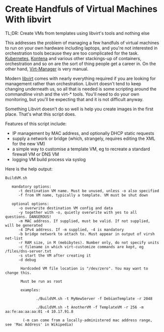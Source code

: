 # Create Handfuls of Virtual Machines With libvirt

TL;DR: Create VMs from templates using libvirt's tools and nothing else

This addresses the problem of managing a few handfuls of virtual machines to
run on your own hardware including laptops, and you're not interested in
orchestration tools because they are too complicated for the task.
[Kubernetes](https://kubernetes.io), [Kontena](https://www.kontena.io/) and
various other stackings-up of containers, orchestration and so on are the sort
of thing people get a career in. On the other hand,
[Virt-Manager](https://virt-manager.org/) is very manual.

Modern [libvirt](https://gitlab.com/libvirt) comes with nearly everything
required if you are looking for management rather than orchestration. Libvirt
doesn't tend to keep changing underneath us, so all that is needed is some
scripting around the commandline virsh and the virt-* tools. You'll need to do your own
monitoring, but you'll be expecting that and it is not difficult anyway.

Something Libvirt doesn't do so well is help you create images in the first
place. That's what this script does.

Features of this script include:

* IP management by MAC address, and optionally DHCP static requests
* supply a network or bridge (which, strangely, requires editing the XML for the new VM)
* a simple way to customise a template VM, eg to recreate a standard firewall VM or DNS VM
* logging VM build process via syslog

Here is the help output:

````
BuildVM.sh

   mandatory options:
      -t destination VM name. Must be unused, unless -o also specified
      -f from VM name, typically a template. VM must be shut down
 
   optional options:
      -o overwrite destination VM config and data
      -y together with -o, quietly overwrite with yes to all questions. DANGEROUS!
      -m MAC address. If supplied, must be valid. If not supplied, will be generated
      -4 IPv4 address. If -m supplied, -4 is mandatory
      -b bridge network to attach to. Must appear in output of virsh net-list
      -r RAM size, in M (mebibytes). Number only, do not specify units
      -c filename in which virt-customize commands are kept, eg /files/dns-server.txt
      -s start the VM after creating it
      -d debug
 
       Hardcoded VM file location is "/dev/zero". You may want to change this.
 
       Must be run as root
 
       examples: 
 
              ./BuildVM.sh -t MyNewServer -f DebianTemplate -r 2048
 
              ./BuildVM.sh -t AnotherVM -f TemplateVM -r 256 -m aa:fe:aa:aa:aa:01 -4 10.17.91.8
 
        (-m can come from a locally-administered mac address range, see 'Mac Address' in Wikipedia)
 
````
